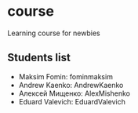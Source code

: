 # course
Learning course for newbies

## Students list

- Maksim Fomin: fominmaksim 
- Andrew Kaenko: AndrewKaenko
- Алексей Мищенко: AlexMishenko
- Eduard Valevich: EduardValevich
<!-- example:

- Elon Musk: elonmusk777
- Jack London: martineden

-->
